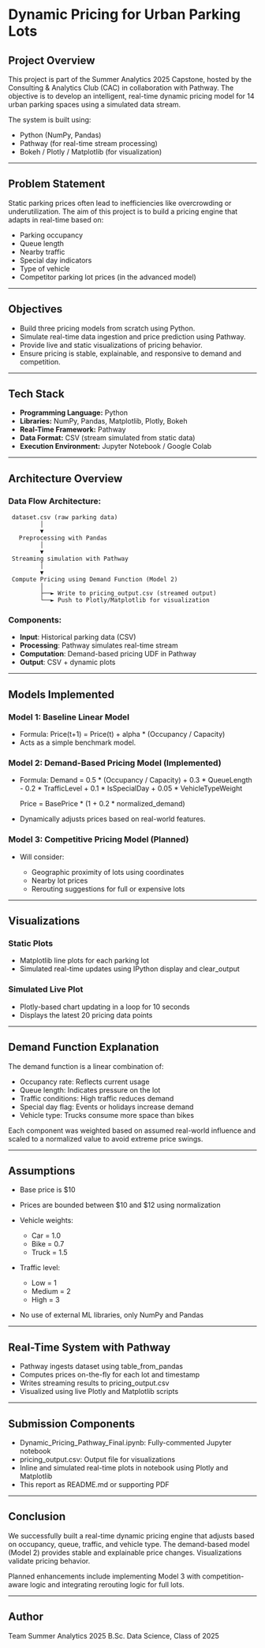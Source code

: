 # Dynamic Pricing for Urban Parking Lots

## Project Overview

This project is part of the Summer Analytics 2025 Capstone, hosted by the Consulting & Analytics Club (CAC) in collaboration with Pathway. The objective is to develop an intelligent, real-time dynamic pricing model for 14 urban parking spaces using a simulated data stream.

The system is built using:

* Python (NumPy, Pandas)
* Pathway (for real-time stream processing)
* Bokeh / Plotly / Matplotlib (for visualization)

---

## Problem Statement

Static parking prices often lead to inefficiencies like overcrowding or underutilization. The aim of this project is to build a pricing engine that adapts in real-time based on:

* Parking occupancy
* Queue length
* Nearby traffic
* Special day indicators
* Type of vehicle
* Competitor parking lot prices (in the advanced model)

---

## Objectives

* Build three pricing models from scratch using Python.
* Simulate real-time data ingestion and price prediction using Pathway.
* Provide live and static visualizations of pricing behavior.
* Ensure pricing is stable, explainable, and responsive to demand and competition.

---

## Tech Stack

* **Programming Language:** Python
* **Libraries:** NumPy, Pandas, Matplotlib, Plotly, Bokeh
* **Real-Time Framework:** Pathway
* **Data Format:** CSV (stream simulated from static data)
* **Execution Environment:** Jupyter Notebook / Google Colab

---

## Architecture Overview

### Data Flow Architecture:

```plaintext
 dataset.csv (raw parking data)
         │
         ▼
   Preprocessing with Pandas
         │
         ▼
 Streaming simulation with Pathway
         │
         ▼
 Compute Pricing using Demand Function (Model 2)
         │
         ├──► Write to pricing_output.csv (streamed output)
         └──► Push to Plotly/Matplotlib for visualization
```

### Components:

* **Input**: Historical parking data (CSV)
* **Processing**: Pathway simulates real-time stream
* **Computation**: Demand-based pricing UDF in Pathway
* **Output**: CSV + dynamic plots

---

## Models Implemented

### Model 1: Baseline Linear Model

* Formula: Price(t+1) = Price(t) + alpha \* (Occupancy / Capacity)
* Acts as a simple benchmark model.

### Model 2: Demand-Based Pricing Model (Implemented)

* Formula:
  Demand = 0.5 \* (Occupancy / Capacity) +
  0.3 \* QueueLength -
  0.2 \* TrafficLevel +
  0.1 \* IsSpecialDay +
  0.05 \* VehicleTypeWeight

  Price = BasePrice \* (1 + 0.2 \* normalized\_demand)

* Dynamically adjusts prices based on real-world features.

### Model 3: Competitive Pricing Model (Planned)

* Will consider:

  * Geographic proximity of lots using coordinates
  * Nearby lot prices
  * Rerouting suggestions for full or expensive lots

---

## Visualizations

### Static Plots

* Matplotlib line plots for each parking lot
* Simulated real-time updates using IPython display and clear\_output

### Simulated Live Plot

* Plotly-based chart updating in a loop for 10 seconds
* Displays the latest 20 pricing data points

---

## Demand Function Explanation

The demand function is a linear combination of:

* Occupancy rate: Reflects current usage
* Queue length: Indicates pressure on the lot
* Traffic conditions: High traffic reduces demand
* Special day flag: Events or holidays increase demand
* Vehicle type: Trucks consume more space than bikes

Each component was weighted based on assumed real-world influence and scaled to a normalized value to avoid extreme price swings.

---

## Assumptions

* Base price is \$10
* Prices are bounded between \$10 and \$12 using normalization
* Vehicle weights:

  * Car = 1.0
  * Bike = 0.7
  * Truck = 1.5
* Traffic level:

  * Low = 1
  * Medium = 2
  * High = 3
* No use of external ML libraries, only NumPy and Pandas

---

## Real-Time System with Pathway

* Pathway ingests dataset using table\_from\_pandas
* Computes prices on-the-fly for each lot and timestamp
* Writes streaming results to pricing\_output.csv
* Visualized using live Plotly and Matplotlib scripts

---

## Submission Components

* Dynamic\_Pricing\_Pathway\_Final.ipynb: Fully-commented Jupyter notebook
* pricing\_output.csv: Output file for visualizations
* Inline and simulated real-time plots in notebook using Plotly and Matplotlib
* This report as README.md or supporting PDF

---

## Conclusion

We successfully built a real-time dynamic pricing engine that adjusts based on occupancy, queue, traffic, and vehicle type. The demand-based model (Model 2) provides stable and explainable price changes. Visualizations validate pricing behavior.

Planned enhancements include implementing Model 3 with competition-aware logic and integrating rerouting logic for full lots.

---

## Author

Team Summer Analytics 2025
B.Sc. Data Science, Class of 2025
